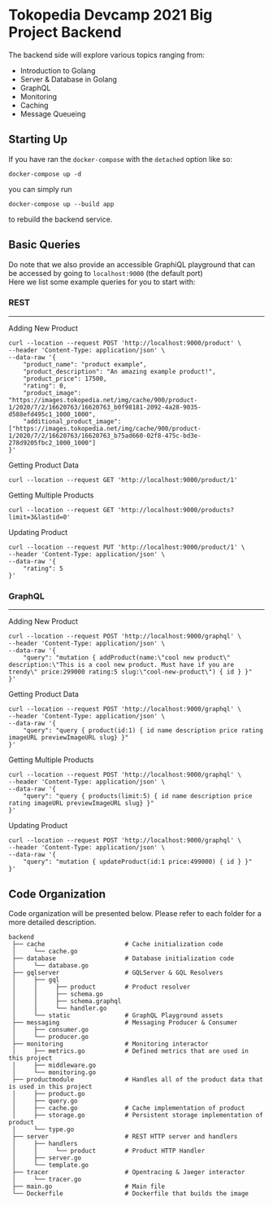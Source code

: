 # Tokopedia Devcamp 2021 Big Project Backend

The backend side will explore various topics ranging from:

- Introduction to Golang
- Server & Database in Golang
- GraphQL
- Monitoring
- Caching
- Message Queueing

## Starting Up

If you have ran the `docker-compose` with the `detached` option like so:

```shell
docker-compose up -d
```

you can simply run

```shell
docker-compose up --build app
```

to rebuild the backend service.

## Basic Queries

Do note that we also provide an accessible GraphiQL playground that can be accessed by going to `localhost:9000` (the default port)\
Here we list some example queries for you to start with:

### REST

------

Adding New Product

```shell
curl --location --request POST 'http://localhost:9000/product' \
--header 'Content-Type: application/json' \
--data-raw '{
    "product_name": "product example",
    "product_description": "An amazing example product!",
    "product_price": 17500,
    "rating": 0,
    "product_image": "https://images.tokopedia.net/img/cache/900/product-1/2020/7/2/16620763/16620763_b0f98181-2092-4a28-9035-d588efd495c1_1000_1000",
    "additional_product_image": ["https://images.tokopedia.net/img/cache/900/product-1/2020/7/2/16620763/16620763_b75ad660-02f8-475c-bd3e-278d9205fbc2_1000_1000"]
}'
```

Getting Product Data

```shell
curl --location --request GET 'http://localhost:9000/product/1'
```

Getting Multiple Products

```shell
curl --location --request GET 'http://localhost:9000/products?limit=3&lastid=0'
```

Updating Product

```shell
curl --location --request PUT 'http://localhost:9000/product/1' \
--header 'Content-Type: application/json' \
--data-raw '{
    "rating": 5
}'
```

### GraphQL

------

Adding New Product

```shell
curl --location --request POST 'http://localhost:9000/graphql' \
--header 'Content-Type: application/json' \
--data-raw '{
    "query": "mutation { addProduct(name:\"cool new product\" description:\"This is a cool new product. Must have if you are trendy\" price:299000 rating:5 slug:\"cool-new-product\") { id } }"
}'
```

Getting Product Data

```shell
curl --location --request POST 'http://localhost:9000/graphql' \
--header 'Content-Type: application/json' \
--data-raw '{
    "query": "query { product(id:1) { id name description price rating imageURL previewImageURL slug} }"
}'
```

Getting Multiple Products

```shell
curl --location --request POST 'http://localhost:9000/graphql' \
--header 'Content-Type: application/json' \
--data-raw '{
    "query": "query { products(limit:5) { id name description price rating imageURL previewImageURL slug} }"
}'
```

Updating Product

```shell
curl --location --request POST 'http://localhost:9000/graphql' \
--header 'Content-Type: application/json' \
--data-raw '{
    "query": "mutation { updateProduct(id:1 price:499000) { id } }"
}'
```

## Code Organization

Code organization will be presented below. Please refer to each folder for a more detailed description.

```
backend
 ├── cache                      # Cache initialization code
 │     └── cache.go
 ├── database                   # Database initialization code
 │     └── database.go
 ├── gqlserver                  # GQLServer & GQL Resolvers
 │     ├── gql
 │     │     ├── product        # Product resolver
 │     │     ├── schema.go
 │     │     ├── schema.graphql
 │     │     └── handler.go
 │     └── static               # GraphQL Playground assets
 ├── messaging                  # Messaging Producer & Consumer
 │     ├── consumer.go
 │     └── producer.go
 ├── monitoring                 # Monitoring interactor
 │     ├── metrics.go           # Defined metrics that are used in this project
 │     ├── middleware.go
 │     └── monitoring.go
 ├── productmodule              # Handles all of the product data that is used in this project
 │     ├── product.go
 │     ├── query.go
 │     ├── cache.go             # Cache implementation of product
 │     ├── storage.go           # Persistent storage implementation of product
 │     └── type.go
 ├── server                     # REST HTTP server and handlers
 │     ├── handlers
 │     │     └── product        # Product HTTP Handler
 │     ├── server.go
 │     └── template.go
 ├── tracer                     # Opentracing & Jaeger interactor
 │     └── tracer.go
 ├── main.go                    # Main file
 └── Dockerfile                 # Dockerfile that builds the image
```